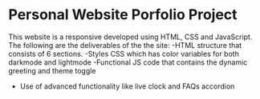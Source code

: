 # Personal Website Porfolio Project
This website is a responsive developed using HTML, CSS and JavaScript. 
The following are the deliverables of the the site:
-HTML structure that consists of 6 sections. 
-Styles CSS which has color variables for both darkmode and lightmode
-Functional JS code that contains the dynamic greeting and theme toggle
- Use of advanced functionality like live clock and FAQs accordion
